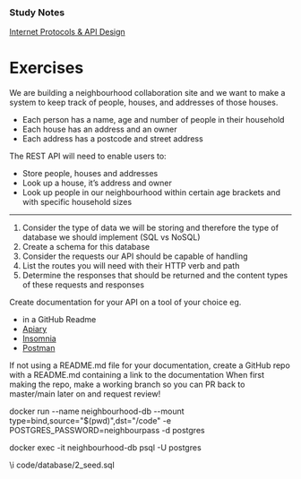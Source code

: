 ### Study Notes
[Internet Protocols & API Design](https://github.com/getfutureproof/fp_guides_wiki/wiki/Internet-Protocols-&-API-Design)

# Exercises
We are building a neighbourhood collaboration site and we want to make a system to keep track of people, houses, and addresses of those houses.
   - Each person has a name, age and number of people in their household
   - Each house has an address and an owner
   - Each address has a postcode and street address

The REST API will need to enable users to:
   - Store people, houses and addresses
   - Look up a house, it’s address and owner
   - Look up people in our neighbourhood within certain age brackets and with specific household sizes

***

1. Consider the type of data we will be storing and therefore the type of database we should implement (SQL vs NoSQL)
2. Create a schema for this database
3. Consider the requests our API should be capable of handling
4. List the routes you will need with their HTTP verb and path
5. Determine the responses that should be returned and the content types of these requests and responses

Create documentation for your API on a tool of your choice eg.
- in a GitHub Readme
- [Apiary](https://apiary.io/)
- [Insomnia](https://insomnia.rest/)
- [Postman](https://learning.postman.com/docs/publishing-your-api/documenting-your-api/)

If not using a README.md file for your documentation, create a GitHub repo with a README.md containing a link to the documentation
When first making the repo, make a working branch so you can PR back to master/main later on and request review!





docker run --name neighbourhood-db --mount type=bind,source="$(pwd)",dst="/code" -e POSTGRES_PASSWORD=neighbourpass -d postgres

docker exec -it neighbourhood-db psql -U postgres

\i code/database/2_seed.sql
